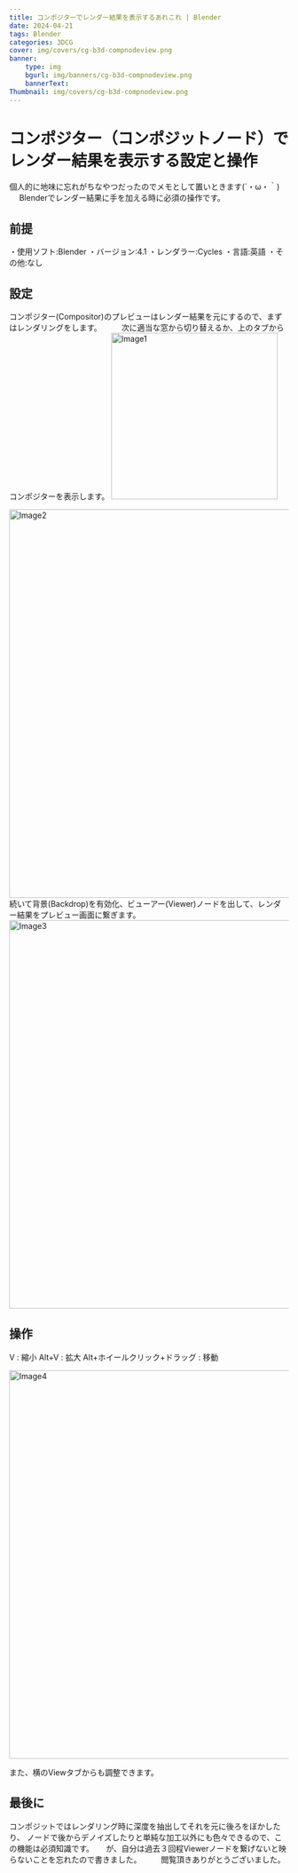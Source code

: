 ```yaml
---
title: コンポジターでレンダー結果を表示するあれこれ | Blender
date: 2024-04-21
tags: Blender
categories: 3DCG
cover: img/covers/cg-b3d-compnodeview.png
banner: 
    type: img
    bgurl: img/banners/cg-b3d-compnodeview.png
    bannerText: 
Thumbnail: img/covers/cg-b3d-compnodeview.png
---
```

# コンポジター（コンポジットノード）でレンダー結果を表示する設定と操作

個人的に地味に忘れがちなやつだったのでメモとして置いときます(´・ω・｀)
　
Blenderでレンダー結果に手を加える時に必須の操作です。

## 前提
・使用ソフト:Blender
・バージョン:4.1
・レンダラー:Cycles
・言語:英語
・その他:なし

## 設定
コンポジター(Compositor)のプレビューはレンダー結果を元にするので、まずはレンダリングをします。
　　
次に適当な窓から切り替えるか、上のタブからコンポジターを表示します。
<img width="300" src="{% asset_path Image1.png %}" title="Image1" class="img-left" />

<img width="700" src="{% asset_path Image2.png %}" title="Image2" class="img-left" />
<br>
続いて背景(Backdrop)を有効化、ビューアー(Viewer)ノードを出して、レンダー結果をプレビュー画面に繋ぎます。
<img width="700" src="{% asset_path Image3.gif %}" title="Image3" class="img-left" />

## 操作
V : 縮小
Alt+V : 拡大
Alt+ホイールクリック+ドラッグ : 移動

<img width="700" src="{% asset_path Image4.gif %}" title="Image4" class="img-left" />

また、横のViewタブからも調整できます。

## 最後に
コンポジットではレンダリング時に深度を抽出してそれを元に後ろをぼかしたり、
ノードで後からデノイズしたりと単純な加工以外にも色々できるので、この機能は必須知識です。
　
が、自分は過去３回程Viewerノードを繋げないと映らないことを忘れたので書きました。
　　
閲覧頂きありがとうございました。